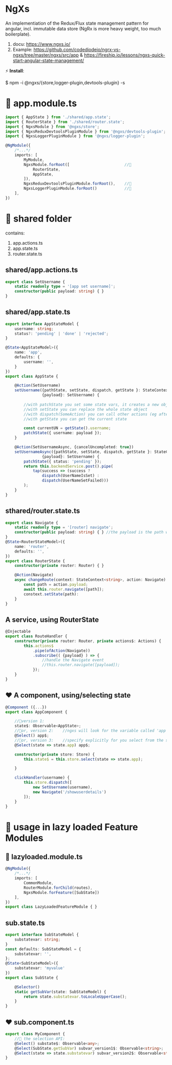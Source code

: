 <link rel="stylesheet" href="../../_github-markdown.css">

# NgXs

An implementiation of the Redux/Flux state management pattern for angular, incl. immutable data store (NgRx is more heavy weight, too much boilerplate).

1. docu: https://www.ngxs.io/
2. Example: https://github.com/codediodeio/ngrx-vs-ngxs/tree/master/ngxs/src/app & https://fireship.io/lessons/ngxs-quick-start-angular-state-management/

⚡️ **Install**:

$ npm -i @ngxs/{store,logger-plugin,devtools-plugin} -s

# 📖 app.module.ts
```ts
import { AppState } from './shared/app.state';
import { RouterState } from './shared/router.state';
import { NgxsModule } from '@ngxs/store';
import { NgxsReduxDevtoolsPluginModule } from '@ngxs/devtools-plugin';
import { NgxsLoggerPluginModule } from '@ngxs/logger-plugin';

@NgModule({
    /*...*/
    imports: [
        MyModule,
        NgxsModule.forRoot([                        //🚀
            RouterState,
            AppState,
        ]),
        NgxsReduxDevtoolsPluginModule.forRoot(),    //🚀
        NgxsLoggerPluginModule.forRoot()            //🚀
    ],
})
```
# 📖 shared folder
contains:
1. app.actions.ts
2. app.state.ts
3. router.state.ts

## shared/app.actions.ts
```ts
export class SetUsername {
    static readonly type = '[app set username]';
    constructor(public payload: string) { }
}
```
## shared/app.state.ts
```ts
export interface AppStateModel {
    username: string;
    status?: 'pending' | 'done' | 'rejected';
}

@State<AppStateModel>({
    name: 'app',
    defaults: {
        username: '',
    }
})
export class AppState {

    @Action(SetUsername)
    setUsername({pathState, setState, dispatch, getState }: StateContext<AppStateModel>,
                {payload}: SetUsername) {
        
        //with patchState you set some state vars, it creates a new object under the hood!
        //with setState you can replace the whole state object
        //with dispatch(SomeAction) you can call other actions (eg after async calls)
        //with getState you can get the current state

        const currentUN = getState().username;
        patchState({ username: payload });
    }

    @Action(SetUsernameAsync, {cancelUncompleted: true})
    setUsernameAsync({pathState, setState, dispatch, getState }: StateContext<AppStateModel>,
                {payload}: SetUsername) {
        patchState({ status: 'pending' });
        return this.backendService.post().pipe(
            tap(success => (success ?
                dispatch(UserNameIsSet) :
                dispatch(UserNameSetFailed)))
        );
    }
}
```
## sthared/router.state.ts
```ts
export class Navigate {
    static readonly type = '[router] navigate';
    constructor(public payload: string) { } //the payload is the path we want to navigate to
}
@State<RouterStateModel>({
    name: 'router',
    defaults: '',
})
export class RouterState {
    constructor(private router: Router) { }

    @Action(Navigate)
    async changeRoute(context: StateContext<string>, action: Navigate) {
        const path = action.payload;
        await this.router.navigate([path]);
        constext.setState(path):
    }
}
```
## A service, using RouterState
```ts
@Injectable
export class RouteHandler {
    constructor(private router: Router, private actions$: Actions) {
        this.actions$
            .pipe(ofAction(Navigate))
            .subscribe(( {payload} ) => {
                //handle the Navigate event
                //this.router.navigate([payload]);
            });
    }
}
```
## ❤️ A component, using/selecting state
```ts
@Component ({...})
export class AppComponent {

    //🚀version 1:
    state$: Observable<AppState>;
    //🚀or, version 2:    //ngxs will look for the variable called 'app'
    @Select() app$;
    //🚀or, version 3:    //specify explicitly for you select from the store
    @Select(state => state.app) app$;

    constructor(private store: Store) {
        this.state$ = this.store.select(state => state.app);

    }

    clickHandler(username) {
        this.store.dispatch([
            new SetUsername(username),
            new Navigate('/showuserdetails')
        ]);
    }
}
```
# 📖 usage in lazy loaded Feature Modules
## 🚀 lazyloaded.module.ts
```ts
@NgModule({
    /*...*/
    imports: [
        CommonModule,
        RouterModule.forChild(routes),
        NgxsModule.forFeature([SubState])
    ],
})
export class LazyLoadedFeatureModule { }
```
## sub.state.ts
```ts
export interface SubStateModel {
    substatevar: string;
}
const defaults: SubStateModel = {
    substatevar: '',
};
@State<SubStateModel>({
    substatevar: 'myvalue'
})
export class SubState {

    @Selector()
    static getSubVar(state: SubStateModel) {
        return state.substatevar.toLocaleUpperCase();
    }
}
```
## ❤️ sub.component.ts
```ts
export class MyComponent {
    //🚀 the selection API:
    @Select() substate$: Observable<any>;
    @Select(SubState.getSubVar) subvar_version1$: Observable<string>;
    @Select(state => state.substatevar) subvar_version2$: Observable<string>;
}
```
